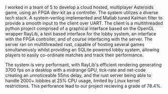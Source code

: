 I worked in a team of 5 to develop a cloud hosted, multiplayer Asteroids game, using an FPGA dev-kit as a controller. The system utilizes a diverse tech stack. A system-verilog implemented and Matlab tuned Kalman filter to provide a smooth input to the client over UART. The client is a multithreaded python project comprised of a graphical interface based on the OpenGL wrapper RayLib, a text based interface for the lobby system, an interface with the FPGA controller, and of course interfacing with the server. The server ran on multithreaded rust, capable of hosting several games simultaneously whilst providing an SQLite powered lobby system, allowing players to easily co-ordinate matches and track their performance.

The system is very performant, with RayLib's efficient rendering generating 3700 fps on a desktop with a midrange GPU, tick-rate and net-code creating an unnoticeable 55ms delay, and the rust server being able to handle 2000+ lobbies at 25% CPU usage, limited by Linux kernel restrictions. This perforance lead to our project recieving a grade of 78.4%.
